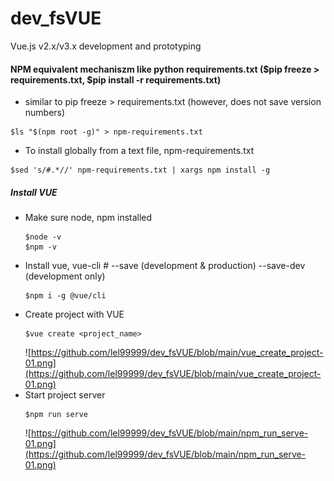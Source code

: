 # dev_fsVUE
Vue.js v2.x/v3.x development and prototyping

#### NPM equivalent mechaniszm like python requirements.txt ($pip freeze > requirements.txt, $pip install -r requirements.txt)
- similar to pip freeze > requirements.txt (however, does not save version numbers)
```
$ls "$(npm root -g)" > npm-requirements.txt
```
- To install globally from a text file, npm-requirements.txt
```
$sed 's/#.*//' npm-requirements.txt | xargs npm install -g
```

##### Install VUE
- Make sure node, npm installed
  ```
  $node -v
  $npm -v
  ```
- Install vue, vue-cli  # --save (development & production) --save-dev (development only)
  ```
  $npm i -g @vue/cli
  ```
- Create project with VUE
  ```
  $vue create <project_name>
  ```
  ![https://github.com/lel99999/dev_fsVUE/blob/main/vue_create_project-01.png](https://github.com/lel99999/dev_fsVUE/blob/main/vue_create_project-01.png) <br/>
- Start project server
  ```
  $npm run serve
  ```
  ![https://github.com/lel99999/dev_fsVUE/blob/main/npm_run_serve-01.png](https://github.com/lel99999/dev_fsVUE/blob/main/npm_run_serve-01.png) <br/>
